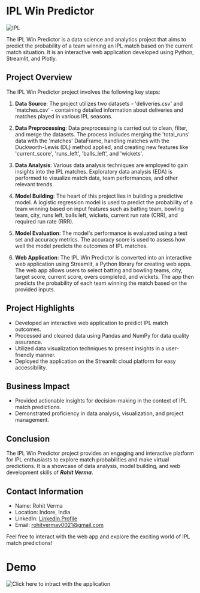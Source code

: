 # **IPL Win Predictor**

![IPL](https://img.shields.io/badge/IPL-Win%20Predictor-orange)

The IPL Win Predictor is a data science and analytics project that aims to predict the probability of a team winning an IPL match based on the current match situation. It is an interactive web application developed using Python, Streamlit, and Plotly.

## **Project Overview**

The IPL Win Predictor project involves the following key steps:

1. **Data Source**: The project utilizes two datasets - 'deliveries.csv' and 'matches.csv' - containing detailed information about deliveries and matches played in various IPL seasons.

2. **Data Preprocessing**: Data preprocessing is carried out to clean, filter, and merge the datasets. The process includes merging the 'total_runs' data with the 'matches' DataFrame, handling matches with the Duckworth-Lewis (DL) method applied, and creating new features like 'current_score', 'runs_left', 'balls_left', and 'wickets'.

3. **Data Analysis**: Various data analysis techniques are employed to gain insights into the IPL matches. Exploratory data analysis (EDA) is performed to visualize match data, team performances, and other relevant trends.

4. **Model Building**: The heart of this project lies in building a predictive model. A logistic regression model is used to predict the probability of a team winning based on input features such as batting team, bowling team, city, runs left, balls left, wickets, current run rate (CRR), and required run rate (RRR).

5. **Model Evaluation**: The model's performance is evaluated using a test set and accuracy metrics. The accuracy score is used to assess how well the model predicts the outcomes of IPL matches.

6. **Web Application**: The IPL Win Predictor is converted into an interactive web application using Streamlit, a Python library for creating web apps. The web app allows users to select batting and bowling teams, city, target score, current score, overs completed, and wickets. The app then predicts the probability of each team winning the match based on the provided inputs.

## **Project Highlights**

- Developed an interactive web application to predict IPL match outcomes.
- Processed and cleaned data using Pandas and NumPy for data quality assurance.
- Utilized data visualization techniques to present insights in a user-friendly manner.
- Deployed the application on the Streamlit cloud platform for easy accessibility.

## **Business Impact**

- Provided actionable insights for decision-making in the context of IPL match predictions.
- Demonstrated proficiency in data analysis, visualization, and project management.

## **Conclusion**

The IPL Win Predictor project provides an engaging and interactive platform for IPL enthusiasts to explore match probabilities and make virtual predictions. It is a showcase of data analysis, model building, and web development skills of ***Rohit Verma***.

## **Contact Information**

- Name: Rohit Verma
- Location: Indore, India
- LinkedIn: [LinkedIn Profile](https://www.linkedin.com/in/rohit-verma-3094b8224/)
- Email: rohitvermav0021@gmail.com

Feel free to interact with the web app and explore the exciting world of IPL match predictions!
# Demo 
![Click here to intract with the application](https://ipl-win-probability-predictor-niddydata0021.streamlit.app/)

